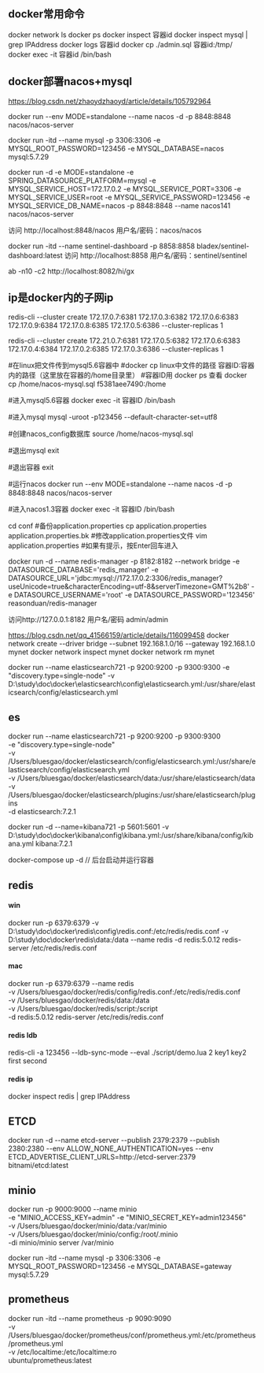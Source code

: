 ## docker常用命令
docker network ls
docker ps
docker inspect 容器id
docker inspect mysql | grep IPAddress
docker logs 容器id
docker cp ./admin.sql 容器id:/tmp/
docker exec -it 容器id /bin/bash

## docker部署nacos+mysql
https://blog.csdn.net/zhaoydzhaoyd/article/details/105792964

docker run --env MODE=standalone --name nacos -d -p 8848:8848 nacos/nacos-server

docker run -itd --name mysql -p 3306:3306 -e MYSQL_ROOT_PASSWORD=123456 -e MYSQL_DATABASE=nacos mysql:5.7.29

docker run -d -e MODE=standalone -e SPRING_DATASOURCE_PLATFORM=mysql -e MYSQL_SERVICE_HOST=172.17.0.2 -e MYSQL_SERVICE_PORT=3306 -e MYSQL_SERVICE_USER=root -e MYSQL_SERVICE_PASSWORD=123456 -e MYSQL_SERVICE_DB_NAME=nacos -p 8848:8848 --name nacos141 nacos/nacos-server

访问 http://localhost:8848/nacos 用户名/密码：nacos/nacos


docker run -itd --name sentinel-dashboard -p 8858:8858 bladex/sentinel-dashboard:latest
访问 http://localhost:8858 用户名/密码：sentinel/sentinel

 ab -n10 -c2 http://localhost:8082/hi/gx

## ip是docker内的子网ip
redis-cli --cluster create 172.17.0.7:6381 172.17.0.3:6382 172.17.0.6:6383 172.17.0.9:6384 172.17.0.8:6385 172.17.0.5:6386 --cluster-replicas 1

redis-cli --cluster create 172.21.0.7:6381 172.17.0.5:6382 172.17.0.6:6383 172.17.0.4:6384 172.17.0.2:6385 172.17.0.3:6386 --cluster-replicas 1

#在linux把文件传到mysql5.6容器中
#docker cp linux中文件的路径 容器ID:容器内的路径（这里放在容器的/home目录里）
#容器ID用 docker ps 查看
docker cp /home/nacos-mysql.sql f5381aee7490:/home

#进入mysql5.6容器
docker exec -it 容器ID /bin/bash

#进入mysql
mysql -uroot -p123456  --default-character-set=utf8

#创建nacos_config数据库
source /home/nacos-mysql.sql

#退出mysql
exit

#退出容器
exit

#运行nacos
docker run --env MODE=standalone --name nacos -d -p 8848:8848 nacos/nacos-server

#进入nacos1.3容器
docker exec -it 容器ID /bin/bash

cd conf
#备份application.properties
cp application.properties application.properties.bk
#修改application.properties文件
vim application.properties
#如果有提示，按Enter回车进入

docker run -d  --name redis-manager -p 8182:8182 --network bridge -e DATASOURCE_DATABASE='redis_manager' -e DATASOURCE_URL='jdbc:mysql://172.17.0.2:3306/redis_manager?useUnicode=true&characterEncoding=utf-8&serverTimezone=GMT%2b8' -e DATASOURCE_USERNAME='root' -e DATASOURCE_PASSWORD='123456' reasonduan/redis-manager

访问http://127.0.0.1:8182   用户名/密码 admin/admin

https://blog.csdn.net/qq_41566159/article/details/116099458
docker network create --driver bridge --subnet 192.168.1.0/16 --gateway 192.168.1.0 mynet
docker network inspect mynet
docker network rm mynet



docker run --name elasticsearch721 -p 9200:9200 -p 9300:9300
-e "discovery.type=single-node"
-v D:\study\doc\docker\elasticsearch\config\elasticsearch.yml:/usr/share/elasticsearch/config/elasticsearch.yml
## es

docker run --name elasticsearch721 -p 9200:9200 -p 9300:9300 \
-e "discovery.type=single-node" \
-v /Users/bluesgao/docker/elasticsearch/config/elasticsearch.yml:/usr/share/elasticsearch/config/elasticsearch.yml \
-v /Users/bluesgao/docker/elasticsearch/data:/usr/share/elasticsearch/data \
-v /Users/bluesgao/docker/elasticsearch/plugins:/usr/share/elasticsearch/plugins \
-d elasticsearch:7.2.1


docker run -d --name=kibana721   -p 5601:5601
-v D:\study\doc\docker\kibana\config\kibana.yml:/usr/share/kibana/config/kibana.yml
kibana:7.2.1

docker-compose up -d  // 后台启动并运行容器

## redis
#### win
docker run -p 6379:6379
-v D:\study\doc\docker\redis\config\redis.conf:/etc/redis/redis.conf
-v D:\study\doc\docker\redis\data:/data --name redis -d redis:5.0.12 redis-server /etc/redis/redis.conf

#### mac
docker run -p 6379:6379 --name redis  \
-v /Users/bluesgao/docker/redis/config/redis.conf:/etc/redis/redis.conf \
-v /Users/bluesgao/docker/redis/data:/data \
-v /Users/bluesgao/docker/redis/script:/script \
-d redis:5.0.12 redis-server /etc/redis/redis.conf

#### redis ldb
redis-cli -a 123456 --ldb-sync-mode --eval ./script/demo.lua 2 key1 key2 first second
#### redis ip
docker inspect redis | grep IPAddress

## ETCD
docker run -d --name etcd-server
--publish 2379:2379
--publish 2380:2380
--env ALLOW_NONE_AUTHENTICATION=yes
--env ETCD_ADVERTISE_CLIENT_URLS=http://etcd-server:2379 bitnami/etcd:latest

## minio
docker run -p 9000:9000 --name minio \
-e "MINIO_ACCESS_KEY=admin" -e "MINIO_SECRET_KEY=admin123456" \
 -v /Users/bluesgao/docker/minio/data:/var/minio \
 -v /Users/bluesgao/docker/minio/config:/root/.minio \
 -di minio/minio server /var/minio


docker run -itd --name mysql -p 3306:3306 -e MYSQL_ROOT_PASSWORD=123456 -e MYSQL_DATABASE=gateway mysql:5.7.29

## prometheus
docker run -itd --name prometheus -p 9090:9090 \
-v /Users/bluesgao/docker/prometheus/conf/prometheus.yml:/etc/prometheus/prometheus.yml \
-v /etc/localtime:/etc/localtime:ro \
ubuntu/prometheus:latest
